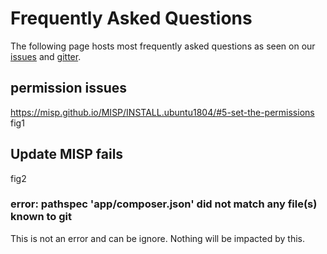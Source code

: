 # Frequently Asked Questions

The following page hosts most frequently asked questions as seen on our [issues](https://github.com/MISP/issues) and [gitter](https://gitter.im/MISP/MISP).

## permission issues

https://misp.github.io/MISP/INSTALL.ubuntu1804/#5-set-the-permissions
fig1

## Update MISP fails

fig2

### error: pathspec 'app/composer.json' did not match any file(s) known to git

This is not an error and can be ignore. Nothing will be impacted by this.

